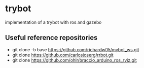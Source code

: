 # trybot
implementation of a trybot with ros and gazebo

## Useful reference repositories
- git clone -b base https://github.com/richardw05/mybot_ws.git
- git clone https://github.com/carlosjoserg/rrbot.git
- git clone https://github.com/ohlr/braccio_arduino_ros_rviz.git




